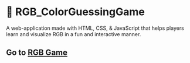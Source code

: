 # :art: RGB_ColorGuessingGame
A web-application made with HTML, CSS, &amp; JavaScript that helps players learn and visualize RGB in a fun and interactive manner. 

## Go to [RGB Game](https://guybritish.github.io/RGB_ColorGuessingGame/)
